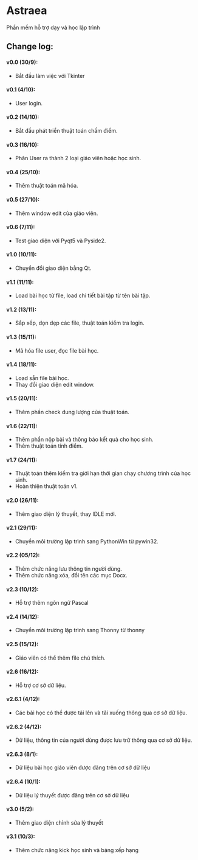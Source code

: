 # Astraea
Phần mềm hỗ trợ dạy và học lập trình

## Change log:
#### v0.0 (30/9): 
+ Bắt đầu làm việc với Tkinter
#### v0.1 (4/10): 
+ User login.
#### v0.2 (14/10): 
+ Bắt đầu phát triển thuật toán chấm điểm.
#### v0.3 (16/10): 
+ Phân User ra thành 2 loại giáo viên hoặc học sinh.
#### v0.4 (25/10): 
+ Thêm thuật toán mã hóa.
#### v0.5 (27/10): 
+ Thêm window edit của giáo viên.
#### v0.6 (7/11): 
+ Test giao diện với Pyqt5 và Pyside2.
#### v1.0 (10/11): 
+ Chuyển đổi giao diện bằng Qt.
#### v1.1 (11/11): 
+ Load bài học từ file, load chi tiết bài tập từ tên bài tập.
#### v1.2 (13/11): 
+ Sắp xếp, dọn dẹp các file, thuật toán kiểm tra login.
#### v1.3 (15/11): 
+ Mã hóa file user, đọc file bài học.
#### v1.4 (18/11):
+ Load sẵn file bài học.
+ Thay đổi giao diện edit window.
#### v1.5 (20/11): 
+ Thêm phần check dung lượng của thuật toán.
#### v1.6 (22/11):
+ Thêm phần nộp bài và thông báo kết quả cho học sinh.
+ Thêm thuật toán tính điểm.
#### v1.7 (24/11):
+ Thuật toán thêm kiểm tra giới hạn thời gian chạy chương trình của học sinh.
+ Hoàn thiện thuật toán v1.
#### v2.0 (26/11): 
+ Thêm giao diện lý thuyết, thay IDLE mới.
#### v2.1 (29/11): 
+ Chuyển môi trường lập trình sang PythonWin từ pywin32.
#### v2.2 (05/12):
+ Thêm chức năng lưu thông tin người dùng.
+ Thêm chức năng xóa, đổi tên các mục Docx.
#### v2.3 (10/12): 
+ Hỗ trợ thêm ngôn ngữ Pascal
#### v2.4 (14/12): 
+ Chuyển môi trường lập trình sang Thonny từ thonny
#### v2.5 (15/12): 
+ Giáo viên có thể thêm file chú thích.
#### v2.6 (16/12): 
+ Hỗ trợ cơ sở dữ liệu.
#### v2.6.1 (4/12): 
+ Các bài học có thể được tải lên và tải xuống thông qua cơ sở dữ liệu.
#### v2.6.2 (4/12): 
+ Dữ liệu, thông tin của người dùng được lưu trữ thông qua cơ sở dữ liệu.
#### v2.6.3 (8/1):
+ Dữ liệu bài học giáo viên được đăng trên cơ sở dữ liệu
#### v2.6.4 (10/1):
+ Dữ liệu lý thuyết được đăng trên cơ sở dữ liệu
#### v3.0 (5/2):
+ Thêm giao diện chỉnh sửa lý thuyết
#### v3.1 (10/3):
+ Thêm chức năng kick học sinh và bảng xếp hạng
